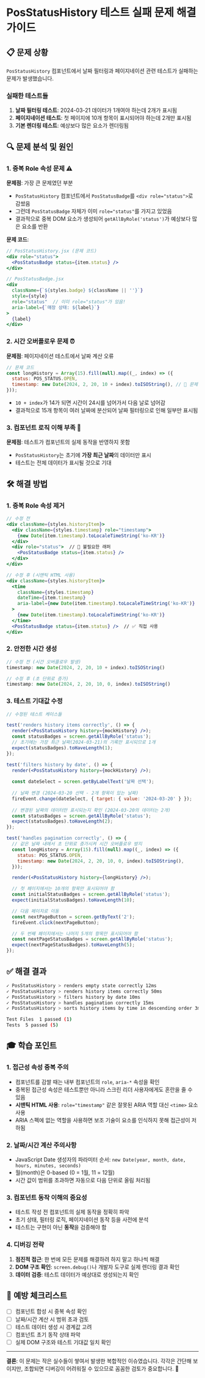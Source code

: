 # PosStatusHistory 테스트 실패 문제 해결 가이드

## 📋 문제 상황

`PosStatusHistory` 컴포넌트에서 날짜 필터링과 페이지네이션 관련 테스트가 실패하는 문제가 발생했습니다.

### 실패한 테스트들
1. **날짜 필터링 테스트**: 2024-03-21 데이터가 1개여야 하는데 2개가 표시됨
2. **페이지네이션 테스트**: 첫 페이지에 10개 항목이 표시되어야 하는데 2개만 표시됨
3. **기본 렌더링 테스트**: 예상보다 많은 요소가 렌더링됨

## 🔍 문제 분석 및 원인

### 1. 중복 Role 속성 문제 ⚠️

**문제점**: 가장 큰 문제였던 부분
- `PosStatusHistory` 컴포넌트에서 `PosStatusBadge`를 `<div role="status">`로 감쌌음
- 그런데 `PosStatusBadge` 자체가 이미 `role="status"`를 가지고 있었음
- 결과적으로 중복 DOM 요소가 생성되어 `getAllByRole('status')`가 예상보다 많은 요소를 반환

**문제 코드**:
```jsx
// PosStatusHistory.jsx (문제 코드)
<div role="status">
  <PosStatusBadge status={item.status} />
</div>

// PosStatusBadge.jsx
<div 
  className={`${styles.badge} ${className || ''}`}
  style={style}
  role="status"  // 이미 role="status"가 있음!
  aria-label={`매장 상태: ${label}`}
>
  {label}
</div>
```

### 2. 시간 오버플로우 문제 ⏰

**문제점**: 페이지네이션 테스트에서 날짜 계산 오류
```jsx
// 문제 코드
const longHistory = Array(15).fill(null).map((_, index) => ({
  status: POS_STATUS.OPEN,
  timestamp: new Date(2024, 2, 20, 10 + index).toISOString(), // 🚨 문제!
}));
```

- `10 + index`가 14가 되면 시간이 24시를 넘어가서 다음 날로 넘어감
- 결과적으로 15개 항목이 여러 날짜에 분산되어 날짜 필터링으로 인해 일부만 표시됨

### 3. 컴포넌트 로직 이해 부족 🤔

**문제점**: 테스트가 컴포넌트의 실제 동작을 반영하지 못함
- `PosStatusHistory`는 초기에 **가장 최근 날짜**의 데이터만 표시
- 테스트는 전체 데이터가 표시될 것으로 기대

## 🛠️ 해결 방법

### 1. 중복 Role 속성 제거

```jsx
// 수정 전
<div className={styles.historyItem}>
  <div className={styles.timestamp} role="timestamp">
    {new Date(item.timestamp).toLocaleTimeString('ko-KR')}
  </div>
  <div role="status">  // 🚨 불필요한 래퍼
    <PosStatusBadge status={item.status} />
  </div>
</div>

// 수정 후 (시맨틱 HTML 사용)
<div className={styles.historyItem}>
  <time
    className={styles.timestamp}
    dateTime={item.timestamp}
    aria-label={new Date(item.timestamp).toLocaleTimeString('ko-KR')}
  >
    {new Date(item.timestamp).toLocaleTimeString('ko-KR')}
  </time>
  <PosStatusBadge status={item.status} />  // ✅ 직접 사용
</div>
```

### 2. 안전한 시간 생성

```jsx
// 수정 전 (시간 오버플로우 발생)
timestamp: new Date(2024, 2, 20, 10 + index).toISOString()

// 수정 후 (초 단위로 증가)
timestamp: new Date(2024, 2, 20, 10, 0, index).toISOString()
```

### 3. 테스트 기대값 수정

```jsx
// 수정된 테스트 케이스들

test('renders history items correctly', () => {
  render(<PosStatusHistory history={mockHistory} />);
  const statusBadges = screen.getAllByRole('status');
  // 초기에는 가장 최근 날짜(2024-03-21)의 기록만 표시되므로 1개
  expect(statusBadges).toHaveLength(1);
});

test('filters history by date', () => {
  render(<PosStatusHistory history={mockHistory} />);
  
  const dateSelect = screen.getByLabelText('날짜 선택');
  
  // 날짜 변경 (2024-03-20 선택 - 2개 항목이 있는 날짜)
  fireEvent.change(dateSelect, { target: { value: '2024-03-20' } });
  
  // 변경된 날짜의 데이터만 표시되는지 확인 (2024-03-20의 데이터는 2개)
  const statusBadges = screen.getAllByRole('status');
  expect(statusBadges).toHaveLength(2);
});

test('handles pagination correctly', () => {
  // 같은 날짜 내에서 초 단위로 증가시켜 시간 오버플로우 방지
  const longHistory = Array(15).fill(null).map((_, index) => ({
    status: POS_STATUS.OPEN,
    timestamp: new Date(2024, 2, 20, 10, 0, index).toISOString(),
  }));

  render(<PosStatusHistory history={longHistory} />);

  // 첫 페이지에서는 10개의 항목만 표시되어야 함
  const initialStatusBadges = screen.getAllByRole('status');
  expect(initialStatusBadges).toHaveLength(10);

  // 다음 페이지로 이동
  const nextPageButton = screen.getByText('2');
  fireEvent.click(nextPageButton);

  // 두 번째 페이지에서는 나머지 5개의 항목만 표시되어야 함
  const nextPageStatusBadges = screen.getAllByRole('status');
  expect(nextPageStatusBadges).toHaveLength(5);
});
```

## ✅ 해결 결과

```bash
✓ PosStatusHistory > renders empty state correctly 12ms
✓ PosStatusHistory > renders history items correctly 50ms
✓ PosStatusHistory > filters history by date 10ms
✓ PosStatusHistory > handles pagination correctly 15ms
✓ PosStatusHistory > sorts history items by time in descending order 3ms

Test Files  1 passed (1)
Tests  5 passed (5)
```

## 🎓 학습 포인트

### 1. 접근성 속성 중복 주의
- 컴포넌트를 감쌀 때는 내부 컴포넌트의 `role`, `aria-*` 속성을 확인
- 중복된 접근성 속성은 테스트뿐만 아니라 스크린 리더 사용자에게도 혼란을 줄 수 있음
- **시맨틱 HTML 사용**: `role="timestamp"` 같은 잘못된 ARIA 역할 대신 `<time>` 요소 사용
- ARIA 스펙에 없는 역할을 사용하면 보조 기술이 요소를 인식하지 못해 접근성이 저하됨

### 2. 날짜/시간 계산 주의사항
- JavaScript Date 생성자의 파라미터 순서: `new Date(year, month, date, hours, minutes, seconds)`
- 월(month)은 0-based (0 = 1월, 11 = 12월)
- 시간 값이 범위를 초과하면 자동으로 다음 단위로 올림 처리됨

### 3. 컴포넌트 동작 이해의 중요성
- 테스트 작성 전 컴포넌트의 실제 동작을 정확히 파악
- 초기 상태, 필터링 로직, 페이지네이션 동작 등을 사전에 분석
- 테스트는 구현이 아닌 **동작**을 검증해야 함

### 4. 디버깅 전략
1. **점진적 접근**: 한 번에 모든 문제를 해결하려 하지 말고 하나씩 해결
2. **DOM 구조 확인**: `screen.debug()`나 개발자 도구로 실제 렌더링 결과 확인
3. **데이터 검증**: 테스트 데이터가 예상대로 생성되는지 확인

## 🚨 예방 체크리스트

- [ ] 컴포넌트 합성 시 중복 속성 확인
- [ ] 날짜/시간 계산 시 범위 초과 검토
- [ ] 테스트 데이터 생성 시 경계값 고려
- [ ] 컴포넌트 초기 동작 상태 파악
- [ ] 실제 DOM 구조와 테스트 기대값 일치 확인

---

**결론**: 이 문제는 작은 실수들이 쌓여서 발생한 복합적인 이슈였습니다. 각각은 간단해 보이지만, 조합되면 디버깅이 어려워질 수 있으므로 꼼꼼한 검토가 중요합니다. 🧐 
